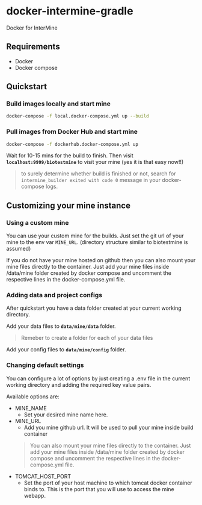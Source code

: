 # docker-intermine-gradle
Docker for InterMine

## Requirements
 - Docker
 - Docker compose

## Quickstart
### Build images locally and start mine
```bash
docker-compose -f local.docker-compose.yml up --build
```

### Pull images from Docker Hub and start mine
```bash
docker-compose -f dockerhub.docker-compose.yml up 
```

Wait for 10-15 mins for the build to finish. Then visit **`localhost:9999/biotestmine`**
to visit your mine (yes it is that easy now!!)
> to surely determine whether build is finished or not, search for `intermine_builder exited with code 0` message in your docker-compose logs.
## Customizing your mine instance

### Using a custom mine
You can use your custom mine for the builds. Just set the git url of your mine to the env var `MINE_URL`. (directory structure similar to biotestmine is assumed)

If you do not have your mine hosted on github then you can also mount your mine files directly to the container. Just add your mine files inside /data/mine folder created by docker compose and uncomment the respective lines
    in the docker-compose.yml file.


### Adding data and project configs

After quickstart you have a data folder created at your current working directory.

Add your data files to **`data/mine/data`** folder.

> Remeber to create a folder for each of your data files

Add your config files to **`data/mine/config`** folder.

### Changing default settings
You can configure a lot of options by just creating a .env file in the current working directory and adding the required key value pairs.

Available options are:
 - MINE_NAME
    - Set your desired mine name here.
 - MINE_URL
    - Add you mine github url. It will be used to pull your mine inside build container
    > You can also mount your mine files directly to the container. Just add your mine files inside /data/mine folder created by docker compose and uncomment the respective lines
    in the docker-compose.yml file.  
 - TOMCAT_HOST_PORT
    - Set the port of your host machine to which tomcat docker container binds to. This is the port that you will use to access the mine webapp.
